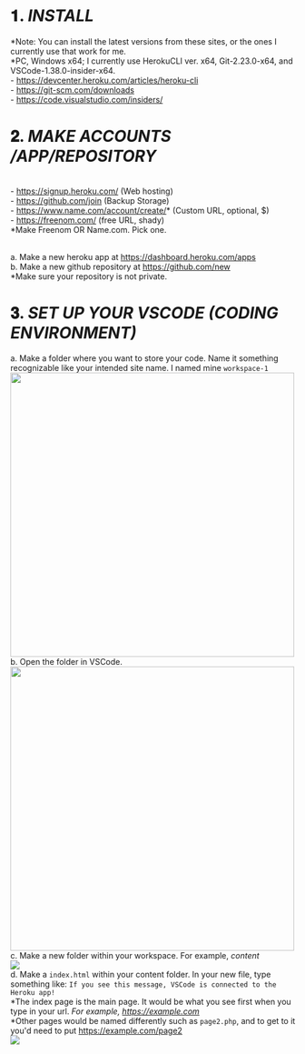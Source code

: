 # 𝟏. ***INSTALL***
*Note: You can install the latest versions from these sites, or the ones I currently use that work for me. 
<br>*PC, Windows x64; I currently use HerokuCLI ver. x64, Git-2.23.0-x64, and VSCode-1.38.0-insider-x64.
<br>- <https://devcenter.heroku.com/articles/heroku-cli>
<br>- <https://git-scm.com/downloads>
<br>- <https://code.visualstudio.com/insiders/>

# 𝟐. ***MAKE ACCOUNTS /APP/REPOSITORY***
<br>- <https://signup.heroku.com/> (Web hosting)
<br>- <https://github.com/join> (Backup Storage)
<br>- <https://www.name.com/account/create/>* (Custom URL, optional, $)
<br>- <https://freenom.com/> (free URL, shady)
<br>*Make Freenom OR Name.com. Pick one.

<br>a. Make a new heroku app at <https://dashboard.heroku.com/apps>
<br>b. Make a new github repository at <https://github.com/new> 
<br>*Make sure your repository is not private.

# 𝟑. ***SET UP YOUR VSCODE (CODING ENVIRONMENT)***
a. Make a folder where you want to store your code. Name it something recognizable like your intended site name. I named mine `workspace-1`
<br><img src="https://i.imgur.com/VXSiEUi.png" width="500">
<br>b. Open the folder in VSCode.
<br><img src="https://i.imgur.com/YnSo4Uj.png" width="500">
<br>c. Make a new folder within your workspace. For example, *content*
<br><img src="https://i.imgur.com/lXvMVTL.png">
<br>d. Make a `index.html` within your content folder. In your new file, type something like: 
```If you see this message, VSCode is connected to the Heroku app!```
<br>*The index page is the main page. It would be what you see first when you type in your url. *For example, https://example.com*
<br>*Other pages would be named differently such as `page2.php`, and to get to it you'd need to put https://example.com/page2
<br><img src="https://i.imgur.com/a8jSXyZ.png">

